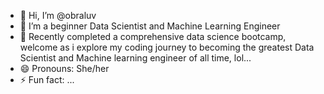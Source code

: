 - 👋 Hi, I’m @obraluv
- 👀 I’m a beginner Data Scientist and Machine Learning Engineer
- 🌱 Recently completed a comprehensive data science bootcamp, welcome as i explore my coding journey to becoming the greatest Data Scientist and Machine learning engineer of all time, lol...
- 😄 Pronouns: She/her
- ⚡ Fun fact: ...

<!---
obraluv/obraluv is a ✨ special ✨ repository because its `README.md` (this file) appears on your GitHub profile.
You can click the Preview link to take a look at your changes.
--->
